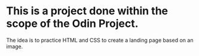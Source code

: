# This is a project done within the scope of the Odin Project. 
The idea is to practice HTML and CSS to create a landing page based on an image. 